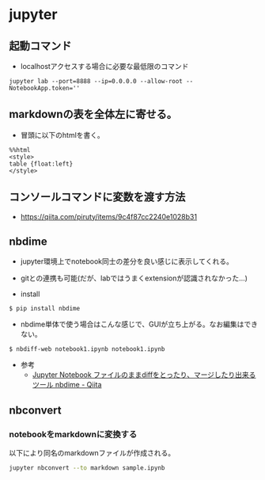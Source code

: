 # jupyter

## 起動コマンド

- localhostアクセスする場合に必要な最低限のコマンド

```shell
jupyter lab --port=8888 --ip=0.0.0.0 --allow-root --NotebookApp.token=''
```

## markdownの表を全体左に寄せる。

- 冒頭に以下のhtmlを書く。
```
%%html
<style>
table {float:left}
</style>
```

## コンソールコマンドに変数を渡す方法

- https://qiita.com/piruty/items/9c4f87cc2240e1028b31

## nbdime

* jupyter環境上でnotebook同士の差分を良い感じに表示してくれる。
* gitとの連携も可能(だが、labではうまくextensionが認識されなかった...)

* install
```
$ pip install nbdime
```

* nbdime単体で使う場合はこんな感じで、GUIが立ち上がる。なお編集はできない。
```
$ nbdiff-web notebook1.ipynb notebook1.ipynb
```

* 参考
  * [Jupyter Notebook ファイルのままdiffをとったり、マージしたり出来るツール nbdime - Qiita](https://qiita.com/nannoki/items/490c8d999ed400f78197)

## nbconvert

### notebookをmarkdownに変換する

以下により同名のmarkdownファイルが作成される。

```sh
jupyter nbconvert --to markdown sample.ipynb
```